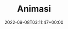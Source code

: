 ---
title: "Animasi"
description: "React native App for watching anime built with consumet api"
lead: "React native App for watching anime built with consumet api"
date: 2022-09-08T03:11:47+00:00
lastmod: 2022-09-08T03:11:47+00:00
draft: false
images: ["animasi.png"]
link: "https://github.com/6ixline/Animasi"
menu:
  showcase:
    parent: "browse"
weight: 200
toc: false
pinned: true
featured: true
types: ["anime"]
functionalities: ["watch", "search", "browse"]
---